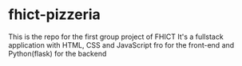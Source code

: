 # fhict-pizzeria
This is the repo for the first group project of FHICT
It's a fullstack application with HTML, CSS and JavaScript fro for the front-end and Python(flask) for the backend 
